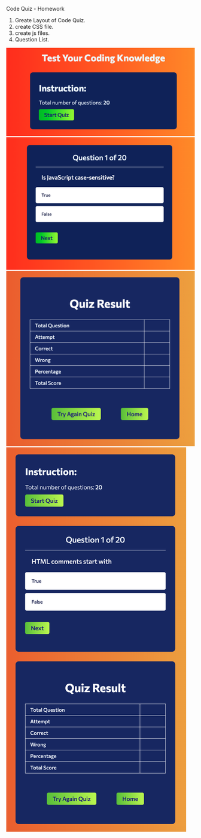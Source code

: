 Code Quiz - Homework

1. Greate Layout of Code Quiz.
2. create CSS file.                           
3. create js files.
4. Question List.

<img src="https://github.com/triathao/Code-Quiz/blob/master/Assets/images/01-Intro-page.png?raw=true" alt="first page">

<img src="https://github.com/triathao/Code-Quiz/blob/master/Assets/images/02-quiz-page.png?raw=true" alt="quiz page">

<img src="https://github.com/triathao/Code-Quiz/blob/master/Assets/images/03-result-page.png?raw=true" alt="result page">

<img src="https://github.com/triathao/Code-Quiz/blob/master/Assets/images/04-all-page.png?raw=true" alt="all page">
